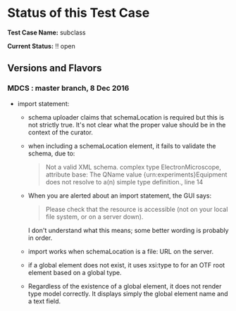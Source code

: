 # Status of this Test Case

**Test Case Name:**  subclass

**Current Status:**  :bangbang: open

## Versions and Flavors

### MDCS : master branch, 8 Dec 2016

  * import statement:
    *  schema uploader claims that schemaLocation is required but
       this is not strictly true.  It's not clear what the proper
       value should be in the context of the curator.
    *  when including a schemaLocation element, it fails to validate
       the schema, due to:

         > Not a valid XML schema.
         > complex type ElectronMicroscope, attribute base: The QName value {urn:experiments}Equipment does not resolve to a(n) simple type definition., line 14

    *  When you are alerted about an import statement, the GUI says:

       > Please check that the resource is accessible (not on your local file system, or on a server down).

       I don't understand what this means; some better wording is
       probably in order.

    *  import works when schemaLocation is a file: URL on the server.
    *  if a global element does not exist, it uses xsi:type to for an
       OTF root element based on a global type.
    *  Regardless of the existence of a global element, it does not
       render type model correctly.  It displays simply the global
       element name and a text field.  
